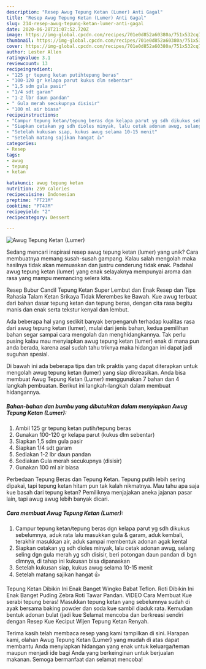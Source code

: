 ```yaml
---
description: "Resep Awug Tepung Ketan (Lumer) Anti Gagal"
title: "Resep Awug Tepung Ketan (Lumer) Anti Gagal"
slug: 214-resep-awug-tepung-ketan-lumer-anti-gagal
date: 2020-06-28T21:07:52.720Z
image: https://img-global.cpcdn.com/recipes/701e0d852a60380a/751x532cq70/awug-tepung-ketan-lumer-foto-resep-utama.jpg
thumbnail: https://img-global.cpcdn.com/recipes/701e0d852a60380a/751x532cq70/awug-tepung-ketan-lumer-foto-resep-utama.jpg
cover: https://img-global.cpcdn.com/recipes/701e0d852a60380a/751x532cq70/awug-tepung-ketan-lumer-foto-resep-utama.jpg
author: Lester Allen
ratingvalue: 3.1
reviewcount: 13
recipeingredient:
- "125 gr tepung ketan putihtepung beras"
- "100-120 gr kelapa parut kukus dlm sebentar"
- "1,5 sdm gula pasir"
- "1/4 sdt garam"
- "1-2 lbr daun pandan"
- " Gula merah secukupnya disisir"
- "100 ml air biasa"
recipeinstructions:
- "Campur tepung ketan/tepung beras dgn kelapa parut yg sdh dikukus sebelumnya, aduk rata lalu masukkan gula &amp; garam, aduk kembali, terakhir masukkan air, aduk sampai membentuk adonan agak kental"
- "Siapkan cetakan yg sdh dioles minyak, lalu cetak adonan awug, selang seling dgn gula merah yg sdh disisir, beri potongan daun pandan di bgn dlmnya, di tahap ini kukusan bisa dipanaskan"
- "Setelah kukusan siap, kukus awug selama 10-15 menit"
- "Setelah matang sajikan hangat 👍"
categories:
- Resep
tags:
- awug
- tepung
- ketan

katakunci: awug tepung ketan 
nutrition: 259 calories
recipecuisine: Indonesian
preptime: "PT21M"
cooktime: "PT47M"
recipeyield: "2"
recipecategory: Dessert

---
```



![Awug Tepung Ketan (Lumer)](https://img-global.cpcdn.com/recipes/701e0d852a60380a/751x532cq70/awug-tepung-ketan-lumer-foto-resep-utama.jpg)

Sedang mencari inspirasi resep awug tepung ketan (lumer) yang unik? Cara membuatnya memang susah-susah gampang. Kalau salah mengolah maka hasilnya tidak akan memuaskan dan justru cenderung tidak enak. Padahal awug tepung ketan (lumer) yang enak selayaknya mempunyai aroma dan rasa yang mampu memancing selera kita.

Resep Bubur Candil Tepung Ketan Super Lembut dan Enak Resep dan Tips Rahasia Talam Ketan Srikaya Tidak Merembes ke Bawah. Kue awug terbuat dari bahan dasar tepung ketan dan tepung beras, dengan cita rasa begitu manis dan enak serta tekstur kenyal dan lembut.

Ada beberapa hal yang sedikit banyak berpengaruh terhadap kualitas rasa dari awug tepung ketan (lumer), mulai dari jenis bahan, kedua pemilihan bahan segar sampai cara mengolah dan menghidangkannya. Tak perlu pusing kalau mau menyiapkan awug tepung ketan (lumer) enak di mana pun anda berada, karena asal sudah tahu triknya maka hidangan ini dapat jadi suguhan spesial.


Di bawah ini ada beberapa tips dan trik praktis yang dapat diterapkan untuk mengolah awug tepung ketan (lumer) yang siap dikreasikan. Anda bisa membuat Awug Tepung Ketan (Lumer) menggunakan 7 bahan dan 4 langkah pembuatan. Berikut ini langkah-langkah dalam membuat hidangannya.

<!--inarticleads1-->

##### Bahan-bahan dan bumbu yang dibutuhkan dalam menyiapkan Awug Tepung Ketan (Lumer):

1. Ambil 125 gr tepung ketan putih/tepung beras
1. Gunakan 100-120 gr kelapa parut (kukus dlm sebentar)
1. Siapkan 1,5 sdm gula pasir
1. Siapkan 1/4 sdt garam
1. Sediakan 1-2 lbr daun pandan
1. Sediakan  Gula merah secukupnya (disisir)
1. Gunakan 100 ml air biasa


Perbedaan Tepung Beras dan Tepung Ketan. Tepung putih lebih sering dipakai, tapi tepung ketan hitam pun tak kalah nikmatnya. Mau tahu apa saja kue basah dari tepung ketan? Pemiliknya menjajakan aneka jajanan pasar lain, tapi awug awug lebih banyak dicari. 

<!--inarticleads2-->

##### Cara membuat Awug Tepung Ketan (Lumer):

1. Campur tepung ketan/tepung beras dgn kelapa parut yg sdh dikukus sebelumnya, aduk rata lalu masukkan gula &amp; garam, aduk kembali, terakhir masukkan air, aduk sampai membentuk adonan agak kental
1. Siapkan cetakan yg sdh dioles minyak, lalu cetak adonan awug, selang seling dgn gula merah yg sdh disisir, beri potongan daun pandan di bgn dlmnya, di tahap ini kukusan bisa dipanaskan
1. Setelah kukusan siap, kukus awug selama 10-15 menit
1. Setelah matang sajikan hangat 👍


Tepung Ketan Dibikin Ini Enak Banget Wingko Babat Teflon. Roti Dibikin Ini Enak Banget Puding Zebra Roti Tawar Pandan. VIDEO Cara Membuat Kue serabi tepung beras! Masukkan tepung ketan yang sebelumnya sudah di ayak bersama baking powder dan soda kue sambil diaduk rata. Kemudian bentuk adonan bulat (jadi kue Selamat mencoba dan berkreasi sendiri dengan Resep Kue Keciput Wijen Tepung Ketan Renyah. 

Terima kasih telah membaca resep yang kami tampilkan di sini. Harapan kami, olahan Awug Tepung Ketan (Lumer) yang mudah di atas dapat membantu Anda menyiapkan hidangan yang enak untuk keluarga/teman maupun menjadi ide bagi Anda yang berkeinginan untuk berjualan makanan. Semoga bermanfaat dan selamat mencoba!
